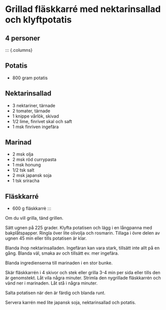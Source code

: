 # Grillad fläskkarré med nektarinsallad och klyftpotatis

## 4 personer

::: {.columns}
## Potatis

-   800 gram potatis

## Nektarinsallad

-   3 nektariner, tärnade
-   2 tomater, tärnade
-   1 knippe vårlök, skivad
-   1/2 lime, finrivet skal och saft
-   1 msk finriven ingefära

## Marinad

-   2 msk olja
-   2 msk röd currypasta
-   1 msk honung
-   1/2 tsk salt
-   2 msk japansk soja
-   1 tsk sriracha

## Fläskkarré

-   600 g fläskkarrè
:::

Om du vill grilla, tänd grillen.

Sätt ugnen på 225 grader. Klyfta potatisen och lägg i en långpanna med
bakplåtspapper. Ringla över lite olivolja och rosmarin. Tillaga i övre
delen av ugnen 45 min eller tills potatisen är klar.

Blanda ihop nektarinsalladen. Ingefäran kan vara stark, tillsätt inte
allt på en gång. Blanda väl, smaka av och tillsätt ev. mer ingefära.

Blanda ingredienserna till marinaden i en stor bunke.

Skär fläskkarrén i 4 skivor och stek eller grilla 3-4 min per sida eller
tills den är genomstekt. Låt vila några minuter. Strimla den nygrillade
fläskkarrén och vänd ner i marinaden. Låt stå i några minuter.

Salta potatisen när den är färdig och blanda runt.

Servera karrén med lite japansk soja, nektarinsallad och potatis.
